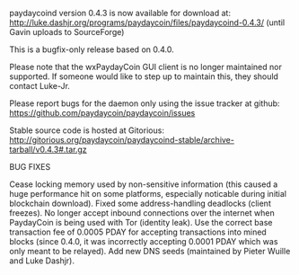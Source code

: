 paydaycoind version 0.4.3 is now available for download at:
http://luke.dashjr.org/programs/paydaycoin/files/paydaycoind-0.4.3/ (until Gavin uploads to SourceForge)

This is a bugfix-only release based on 0.4.0.

Please note that the wxPaydayCoin GUI client is no longer maintained nor supported. If someone would like to step up to maintain this, they should contact Luke-Jr.

Please report bugs for the daemon only using the issue tracker at github:
https://github.com/paydaycoin/paydaycoin/issues

Stable source code is hosted at Gitorious:
http://gitorious.org/paydaycoin/paydaycoind-stable/archive-tarball/v0.4.3#.tar.gz

BUG FIXES

Cease locking memory used by non-sensitive information (this caused a huge performance hit on some platforms, especially noticable during initial blockchain download).
Fixed some address-handling deadlocks (client freezes).
No longer accept inbound connections over the internet when PaydayCoin is being used with Tor (identity leak).
Use the correct base transaction fee of 0.0005 PDAY for accepting transactions into mined blocks (since 0.4.0, it was incorrectly accepting 0.0001 PDAY which was only meant to be relayed).
Add new DNS seeds (maintained by Pieter Wuille and Luke Dashjr).

